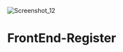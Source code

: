![Screenshot_12](https://user-images.githubusercontent.com/95234751/193850898-6d2f4067-5862-4fd6-8ae9-dc19a1546d95.png)
# FrontEnd-Register
 
